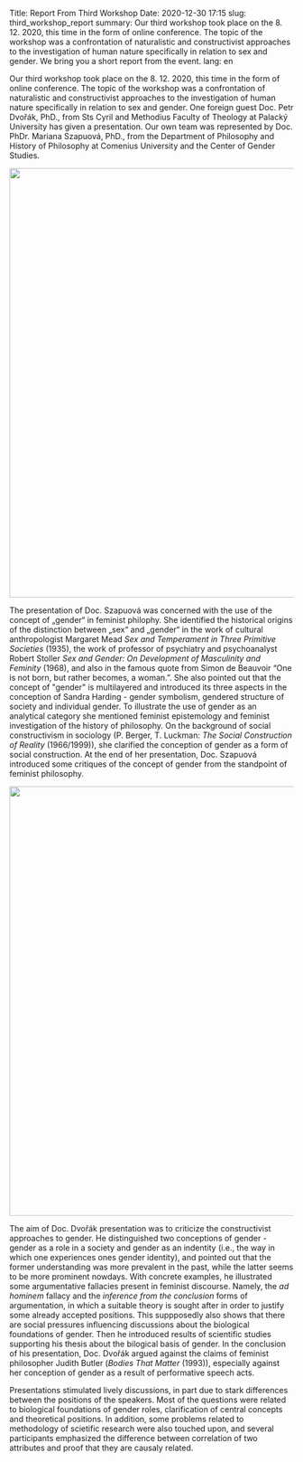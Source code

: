 Title: Report From Third Workshop
Date: 2020-12-30 17:15
slug: third_workshop_report
summary: Our third workshop took place on the 8. 12. 2020, this time in the form of online conference. The topic of the workshop was a confrontation of naturalistic and constructivist approaches to the investigation of human nature specifically in relation to sex and gender. We bring you a short report from the event.
lang: en

Our third workshop took place on the 8. 12. 2020, this time in the form of
online conference. The topic of the workshop was a confrontation of naturalistic
and constructivist approaches to the investigation of human nature specifically
in relation to sex and gender. One foreign guest Doc. Petr Dvořák, PhD., from
Sts Cyril and Methodius Faculty of Theology at Palacký University has given a
presentation. Our own team was represented by Doc. PhDr. Mariana Szapuová, PhD.,
from the Department of Philosophy and History of Philosophy at Comenius
University and the Center of Gender Studies.

<img src="{static}/images/workshop_III_01.jpg" style="width:760px">

The presentation of Doc. Szapuová was concerned with the use of the concept of
„gender“ in feminist philophy. She identified the historical origins of the
distinction between „sex“ and „gender“ in the work of cultural anthropologist
Margaret Mead *Sex and Temperament in Three Primitive Societies* (1935), the
work of professor of psychiatry and psychoanalyst Robert Stoller *Sex and
Gender: On Development of Masculinity and Feminity* (1968), and also in the
famous quote from Simon de Beauvoir “One is not born, but rather becomes, a
woman.”. She also pointed out that the concept of "gender" is multilayered and
introduced its three aspects in the conception of Sandra Harding - gender
symbolism, gendered structure of society and individual gender. To illustrate
the use of gender as an analytical category she mentioned feminist epistemology
and feminist investigation of the history of philosophy. On the background of 
social constructivism in sociology (P. Berger, T. Luckman: *The Social
Construction of Reality* (1966/1999)), she clarified the conception of gender as
a form of social construction. At the end of her presentation, Doc. Szapuová
introduced some critiques of the concept of gender from the standpoint of
feminist philosophy.

<img src="{static}/images/workshop_III_02.jpg" style="width:760px">

The aim of Doc. Dvořák presentation was to criticize the constructivist
approaches to gender. He distinguished two conceptions of gender - gender as a
role in a society and gender as an indentity (i.e., the way in which one
experiences ones gender identity), and pointed out that the former
understanding was more prevalent in the past, while the latter seems to be
more prominent nowdays. With concrete examples, he illustrated some
argumentative fallacies present in feminist discourse. Namely, the *ad hominem*
fallacy and the *inference from the conclusion* forms of argumentation, in which
a suitable theory is sought after in order to justify some already accepted
positions. This suppposedly also shows that there are social pressures
influencing discussions about the biological foundations of gender. Then he
introduced results of scientific studies supporting his thesis about the
bilogical basis of gender. In the conclusion of his presentation, Doc. Dvořák
argued against the claims of feminist philosopher Judith Butler (*Bodies That
Matter* (1993)), especially against her conception of gender as a result of
performative speech acts.

Presentations stimulated lively discussions, in part due to stark differences
between the positions of the speakers. Most of the questions were related to
biological foundations of gender roles, clarification of central concepts and
theoretical positions. In addition, some problems related to methodology of
scietific research were also touched upon, and several participants emphasized
the difference between correlation of two attributes and proof that they are
causaly related.
